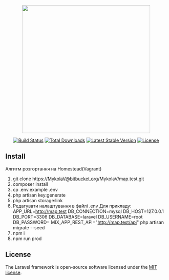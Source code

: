 <p align="center"><img src="https://res.cloudinary.com/dtfbvvkyp/image/upload/v1566331377/laravel-logolockup-cmyk-red.svg" width="400"></p>

<p align="center">
<a href="https://travis-ci.org/laravel/framework"><img src="https://travis-ci.org/laravel/framework.svg" alt="Build Status"></a>
<a href="https://packagist.org/packages/laravel/framework"><img src="https://poser.pugx.org/laravel/framework/d/total.svg" alt="Total Downloads"></a>
<a href="https://packagist.org/packages/laravel/framework"><img src="https://poser.pugx.org/laravel/framework/v/stable.svg" alt="Latest Stable Version"></a>
<a href="https://packagist.org/packages/laravel/framework"><img src="https://poser.pugx.org/laravel/framework/license.svg" alt="License"></a>
</p>

## Install

Алгитм розгортання на Homestead(Vagrant)
1. git clone https://MykolaV@bitbucket.org/MykolaV/map.test.git
2. composer install
3. cp .env.example .env
4. php artisan key:generate
5. php artisan storage:link
6. Редагувати налаштування в файлі .env
    Для прикладу:
    APP_URL=http://map.test
    DB_CONNECTION=mysql
    DB_HOST=127.0.0.1
    DB_PORT=3306
    DB_DATABASE=laravel
    DB_USERNAME=root
    DB_PASSWORD=
    MIX_APP_REST_API="http://map.test/api"
    php artisan migrate --seed
7. npm i
8. npm run prod


## License

The Laravel framework is open-source software licensed under the [MIT license](https://opensource.org/licenses/MIT).
